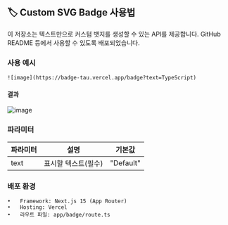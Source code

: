 ## 🏷️ Custom SVG Badge 사용법

이 저장소는 텍스트만으로 커스텀 뱃지를 생성할 수 있는 API를 제공합니다. GitHub README 등에서 사용할 수 있도록 배포되었습니다.

### 사용 예시

```text
![image](https://badge-tau.vercel.app/badge?text=TypeScript)
```

#### 결과

![image](https://badge-tau.vercel.app/badge?text=TypeScript)

### 파라미터

| 파라미터 | 설명                | 기본값    |
| -------- | ------------------- | --------- |
| text     | 표시할 텍스트(필수) | "Default" |

### 배포 환경

    •	Framework: Next.js 15 (App Router)
    •	Hosting: Vercel
    •	라우트 파일: app/badge/route.ts
